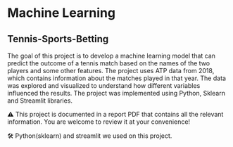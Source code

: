 # Machine Learning
## Tennis-Sports-Betting

The goal of this project is to develop a machine learning model that can predict the outcome of a tennis match based on the names of the two players and some other features. The project uses ATP data from 2018, which contains information about the matches played in that year. The data was explored and visualized to understand how different variables influenced the results. The project was implemented using Python, Sklearn and Streamlit libraries.

⚠️ This project is documented in a report PDF that contains all the relevant information. You are welcome to review it at your convenience!

🛠️ Python(sklearn) and streamlit we used on this project.
